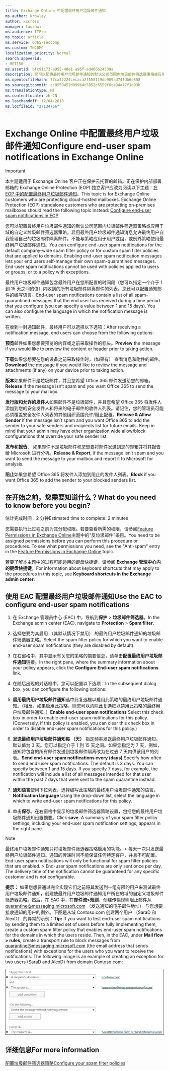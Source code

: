 ```yaml
---
title: Exchange Online 中配置最终用户垃圾邮件通知
ms.author: krowley
author: kccross
manager: laurawi
ms.audience: ITPro
ms.topic: article
ms.service: O365-seccomp
ms.custom: TN2DMC
localization_priority: Normal
search.appverid:
- MET150
ms.assetid: bfc91c73-a955-40e1-a95f-ad466624339a
description: 您可以配置最终用户垃圾邮件通知的默认公司范围内垃圾邮件筛选器策略或应用于域的自定义垃圾邮件筛选器策略。
ms.openlocfilehash: 77ca32224cecaca2f558119db909ad74fdb6e858
ms.sourcegitcommit: cc8550452d099b4c5852c6559f6ca94a77f1d93b
ms.translationtype: MT
ms.contentlocale: zh-CN
ms.lasthandoff: 12/04/2018
ms.locfileid: "27134766"
---
```

# <a name="configure-end-user-spam-notifications-in-exchange-online"></a><span data-ttu-id="03e1f-103">Exchange Online 中配置最终用户垃圾邮件通知</span><span class="sxs-lookup"><span data-stu-id="03e1f-103">Configure end-user spam notifications in Exchange Online</span></span>

> [!IMPORTANT]
> <span data-ttu-id="03e1f-p101">本主题适用于 Exchange Online 客户正在保护云托管的邮箱。正在保护内部部署邮箱的 Exchange Online Protection (EOP) 独立客户应改为阅读以下主题：[在 EOP 中的配置最终用户垃圾邮件通知](configure-end-user-spam-notifications-in-eop.md)。</span><span class="sxs-lookup"><span data-stu-id="03e1f-p101">This topic is for Exchange Online customers who are protecting cloud-hosted mailboxes. Exchange Online Protection (EOP) standalone customers who are protecting on-premises mailboxes should read the following topic instead: [Configure end-user spam notifications in EOP](configure-end-user-spam-notifications-in-eop.md).</span></span> 
  
<span data-ttu-id="03e1f-p102">您可以配置最终用户垃圾邮件通知的默认公司范围内垃圾邮件筛选器策略或应用于域的自定义垃圾邮件筛选器策略。启用最终用户垃圾邮件通知消息允许最终用户自我管理自己的垃圾邮件隔离邮件。不能与策略应用于用户或组，或例外策略使用最终用户垃圾邮件通知。</span><span class="sxs-lookup"><span data-stu-id="03e1f-p102">You can configure end-user spam notifications for the default company-wide spam filter policy or for custom spam filter policies that are applied to domains. Enabling end-user spam notification messages lets your end users self-manage their own spam-quarantined messages. End-user spam notifications cannot be used with policies applied to users or groups, or to a policy with exceptions.</span></span>
  
<span data-ttu-id="03e1f-p103">最终用户垃圾邮件通知包含最终用户在您所配置的时间段（您可以指定一个介于 1 到 15 天之间的值）内收到的所有垃圾邮件隔离邮件的列表。您还可以配置通知邮件的编写语言。</span><span class="sxs-lookup"><span data-stu-id="03e1f-p103">End-user spam notifications contain a list of all spam-quarantined messages that the end user has received during a time period that you configure (you can specify a value between 1 and 15 days). You can also configure the language in which the notification message is written.</span></span>
  
<span data-ttu-id="03e1f-111">在收到一封通知邮件，最终用户可以选择以下选项：</span><span class="sxs-lookup"><span data-stu-id="03e1f-111">After receiving a notification message, end users can choose from the following options:</span></span>

<span data-ttu-id="03e1f-112">**预览**邮件如果您想要预览的内容或之前采取操作的标头。</span><span class="sxs-lookup"><span data-stu-id="03e1f-112">**Preview** the message if you would like to preview the content or header prior to taking action.</span></span>

<span data-ttu-id="03e1f-113">**下载**如果您想要在您的设备之前采取操作时，（如果有） 查看消息和附件的邮件。</span><span class="sxs-lookup"><span data-stu-id="03e1f-113">**Download** the message if you would like to review the message and attachments (if any) on your device prior to taking action.</span></span>

<span data-ttu-id="03e1f-114">**版本**如果邮件不是垃圾邮件，并且您希望 Office 365 邮件发送给您的邮箱。</span><span class="sxs-lookup"><span data-stu-id="03e1f-114">**Release** if the message isn’t spam and you want Office 365 to send the message to your mailbox.</span></span>

<span data-ttu-id="03e1f-p104">**发行版和允许的发件人**如果邮件不是垃圾邮件，并且您希望 Office 365 将发件人添加到您的安全发件人和将来的电子邮件的收件人列表。请记住，您的管理员可能必须覆盖安全发件人列表的其他组织范围允许/阻止配置。</span><span class="sxs-lookup"><span data-stu-id="03e1f-p104">**Release & Allow Sender** if the message isn’t spam and you want Office 365 to add the sender to your safe senders and recipients list for future emails. Keep in mind that your admin may have other organization wide allow/block configurations that override your safe sender list.</span></span>

<span data-ttu-id="03e1f-117">**发布和报告**、 如果邮件不是垃圾邮件和您想要将邮件发送到您的邮箱并将其报告给 Microsoft 进行分析。</span><span class="sxs-lookup"><span data-stu-id="03e1f-117">**Release & Report**, if the message isn’t spam and you want to send the message to your mailbox and report it to Microsoft for analysis.</span></span>

<span data-ttu-id="03e1f-118">**阻止**如果您希望 Office 365 将发件人添加到阻止的发件人列表。</span><span class="sxs-lookup"><span data-stu-id="03e1f-118">**Block** if you want Office 365 to add the sender to your blocked senders list.</span></span>
  
## <a name="what-do-you-need-to-know-before-you-begin"></a><span data-ttu-id="03e1f-119">在开始之前，您需要知道什么？</span><span class="sxs-lookup"><span data-stu-id="03e1f-119">What do you need to know before you begin?</span></span>

<span data-ttu-id="03e1f-120">估计完成时间：2 分钟</span><span class="sxs-lookup"><span data-stu-id="03e1f-120">Estimated time to complete: 2 minutes</span></span>
  
<span data-ttu-id="03e1f-p105">您需要执行此过程之前为其分配权限。若要查看所需的权限，请参阅[Feature Permissions in Exchange Online](http://technet.microsoft.com/library/15073ce1-0917-403b-8839-02a2ebc96e16.aspx)主题中的"反垃圾邮件"条目。</span><span class="sxs-lookup"><span data-stu-id="03e1f-p105">You need to be assigned permissions before you can perform this procedure or procedures. To see what permissions you need, see the "Anti-spam" entry in the [Feature Permissions in Exchange Online](http://technet.microsoft.com/library/15073ce1-0917-403b-8839-02a2ebc96e16.aspx) topic.</span></span> 
  
<span data-ttu-id="03e1f-123">若要了解本主题中的过程可能适用的键盘快捷键，请参阅 **Exchange 管理中心内的键盘快捷键**。</span><span class="sxs-lookup"><span data-stu-id="03e1f-123">For information about keyboard shortcuts that may apply to the procedures in this topic, see **Keyboard shortcuts in the Exchange admin center**.</span></span>
  
## <a name="use-the-eac-to-configure-end-user-spam-notifications"></a><span data-ttu-id="03e1f-124">使用 EAC 配置最终用户垃圾邮件通知</span><span class="sxs-lookup"><span data-stu-id="03e1f-124">Use the EAC to configure end-user spam notifications</span></span>

1. <span data-ttu-id="03e1f-125">在 Exchange 管理员中心 (EAC) 中，导航到**保护** \> **垃圾邮件筛选器**。</span><span class="sxs-lookup"><span data-stu-id="03e1f-125">In the Exchange admin center (EAC), navigate to **Protection** \> **Spam filter**.</span></span>
    
2. <span data-ttu-id="03e1f-126">选择您要为其启用 （其默认情况下禁用） 的最终用户垃圾邮件通知的垃圾邮件筛选器策略。</span><span class="sxs-lookup"><span data-stu-id="03e1f-126">Select the spam filter policy for which you want to enable end-user spam notifications (they are disabled by default).</span></span>
    
3. <span data-ttu-id="03e1f-127">在右窗格中，其中显示有关您的策略的摘要信息，请单击**配置最终用户垃圾邮件通知**链接。</span><span class="sxs-lookup"><span data-stu-id="03e1f-127">In the right pane, where the summary information about your policy appears, click the **Configure End-user spam notifications** link.</span></span> 
    
4. <span data-ttu-id="03e1f-128">在随后出现的对话框中，您可以配置以下选项：</span><span class="sxs-lookup"><span data-stu-id="03e1f-128">In the subsequent dialog box, you can configure the following options:</span></span>
    
1. <span data-ttu-id="03e1f-p106">**启用最终用户垃圾邮件通知**选中此复选框以启用此策略的最终用户垃圾邮件通知。（相反，如果启用此策略，则您可以清除此复选框以禁用此策略的最终用户垃圾邮件通知。）</span><span class="sxs-lookup"><span data-stu-id="03e1f-p106">**Enable end-user spam notifications** Select this check box in order to enable end-user spam notifications for this policy. (Conversely, if this policy is enabled, you can clear this check box in order to disable end-user spam notifications for this policy.)</span></span> 
    
2. <span data-ttu-id="03e1f-p107">**发送最终用户垃圾邮件通知每 （天）** 指定频率发送最终用户垃圾邮件通知。默认值为 3 天。您可以指定介于 1 到 15 天之间。如果您指定为 7 天，例如，通知将包含的所有邮件发送到垃圾邮件隔离改为在过去 7 天内供该用户的列表。</span><span class="sxs-lookup"><span data-stu-id="03e1f-p107">**Send end-user spam notifications every (days)** Specify how often to send end-user spam notifications. The default is 3 days. You can specify between 1 and 15 days. If you specify 7 days, for example, the notification will include a list of all messages intended for that user within the past 7 days that were sent to the spam quarantine instead.</span></span> 
    
3. <span data-ttu-id="03e1f-135">**通知语言**使用下拉列表，选择编写此策略的最终用户垃圾邮件通知的语言。</span><span class="sxs-lookup"><span data-stu-id="03e1f-135">**Notification language** Using the drop-down list, select the language in which to write end-user spam notifications for this policy.</span></span> 
    
5. <span data-ttu-id="03e1f-p108">单击**保存**。在右窗格中显示的垃圾邮件筛选器策略设置，包括您的最终用户垃圾邮件通知设置摘要。</span><span class="sxs-lookup"><span data-stu-id="03e1f-p108">Click **save**. A summary of your spam filter policy settings, including your end-user spam notification settings, appears in the right pane.</span></span>
    
> [!NOTE]
>  <span data-ttu-id="03e1f-p109">最终用户垃圾邮件通知只将垃圾邮件筛选器策略启用的功能。> 每天一次只发送最终用户垃圾邮件通知。通知的传递时间不能保证任何特定客户，并且不可配置。</span><span class="sxs-lookup"><span data-stu-id="03e1f-p109">End-user spam notifications will only be functional for spam filter policies that are enabled. >  End-user spam notifications are only sent once per day. The delivery time of the notification cannot be guaranteed for any specific customer and is not configurable.</span></span> 
  
 <span data-ttu-id="03e1f-p110">**提示：** 如果您想要通过完全实现它们之前将其发送到一组有限的用户来测试最终用户垃圾邮件通知，创建使最终用户垃圾邮件通知用户所在的域的自定义垃圾邮件筛选器策略。然后，在 EAC 中，在**邮件流\>规则**，创建传输规则阻止邮件从 quarantine@messaging.microsoft.com （发送通知的电子邮件地址） 与您想要接收通知的用户的例外。下图是从域 Contoso.com 创建两个用户 （SaraD 和 AlexD） 的异常的示例：</span><span class="sxs-lookup"><span data-stu-id="03e1f-p110">**Tip:** If you want to test end-user spam notifications by sending them to a limited set of users before fully implementing them, create a custom spam filter policy that enables end-user spam notifications for the domains in which the users reside. Then, in the EAC, under **Mail flow \> rules**, create a transport rule to block messages from quarantine@messaging.microsoft.com (the email address that sends notifications) with exceptions for the users who you want to receive the notifications. The following image is an example of creating an exception for two users (SaraD and AlexD) from domain Contoso.com:</span></span> 
  
![测试最终用户垃圾邮件通知的传输规则](media/EOP-ESN-testspecificusers.jpg)
  
## <a name="for-more-information"></a><span data-ttu-id="03e1f-145">详细信息</span><span class="sxs-lookup"><span data-stu-id="03e1f-145">For more information</span></span>

[<span data-ttu-id="03e1f-146">配置垃圾邮件筛选器策略</span><span class="sxs-lookup"><span data-stu-id="03e1f-146">Configure your spam filter policies</span></span>](configure-your-spam-filter-policies.md)
  
